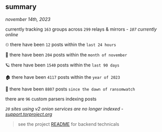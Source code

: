 
## summary
_november 14th, 2023_

currently tracking `163` groups across `299` relays & mirrors - _`107` currently online_

⏲ there have been `12` posts within the `last 24 hours`

🦈 there have been `204` posts within the `month of november`

🪐 there have been `1540` posts within the `last 90 days`

🏚 there have been `4117` posts within the `year of 2023`

🦕 there have been `8807` posts `since the dawn of ransomwatch`

there are `96` custom parsers indexing posts

_`20` sites using v2 onion services are no longer indexed - [support.torproject.org](https://support.torproject.org/onionservices/v2-deprecation/)_

> see the project [README](https://github.com/joshhighet/ransomwatch#ransomwatch--) for backend technicals
